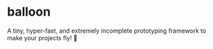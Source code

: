 # balloon
A tiny, hyper-fast, and extremely incomplete prototyping framework to make your projects fly! 🎈